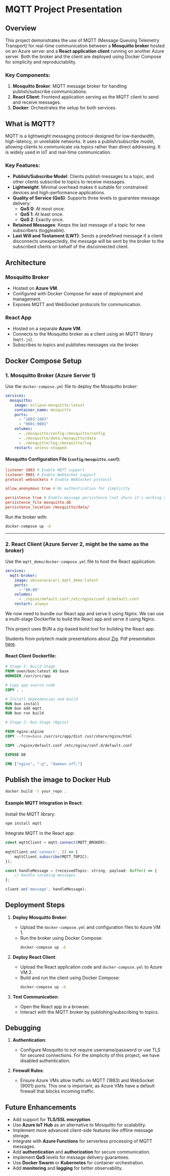 # MQTT Project Presentation

## Overview

This project demonstrates the use of MQTT (Message Queuing Telemetry Transport) for real-time communication between a **Mosquitto broker** hosted on an Azure server and a **React application client** running on another Azure server. Both the broker and the client are deployed using Docker Compose for simplicity and reproductability.

### Key Components:
1. **Mosquitto Broker**: MQTT message broker for handling publish/subscribe communications.
2. **React Client**: Frontend application serving as the MQTT client to send and receive messages.
3. **Docker**: Orchestrates the setup for both services.


## What is MQTT?

MQTT is a lightweight messaging protocol designed for low-bandwidth, high-latency, or unreliable networks. It uses a publish/subscribe model, allowing clients to communicate via topics rather than direct addressing. It is widely used in IoT and real-time communication.

### Key Features:
- **Publish/Subscribe Model**: Clients publish messages to a topic, and other clients subscribe to topics to receive messages.
- **Lightweight**: Minimal overhead makes it suitable for constrained devices and high-performance applications.
- **Quality of Service (QoS)**: Supports three levels to guarantee message delivery:
  - **QoS 0**: At most once.
  - **QoS 1**: At least once.
  - **QoS 2**: Exactly once.
- **Retained Messages**: Keeps the last message of a topic for new subscribers (toggleable).
- **Last Will and Testament (LWT)**: Sends a predefined message if a client disconnects unexpectedly, the message will be sent by the broker to the subscribed clients on behalf of the disconnected client.


## Architecture

### Mosquitto Broker
- Hosted on **Azure VM**.
- Configured with Docker Compose for ease of deployment and management.
- Exposes MQTT and WebSocket protocols for communication.

### React App
- Hosted on a separate **Azure VM**.
- Connects to the Mosquitto broker as a client using an MQTT library (`mqtt.js`).
- Subscribes to topics and publishes messages via the broker.


## Docker Compose Setup

### 1. Mosquitto Broker (Azure Server 1)
Use the `docker-compose.yml` file to deploy the Mosquitto broker:

```yaml
services:
  mosquitto:
    image: eclipse-mosquitto:latest
    container_name: mosquitto
    ports:
      - "1883:1883"
      - "9001:9001"
    volumes:
      - ./mosquitto/config:/mosquitto/config
      - ./mosquitto/data:/mosquitto/data
      - ./mosquitto/log:/mosquitto/log
    restart: unless-stopped
```

#### Mosquitto Configuration File (`config/mosquitto.conf`):
```conf
listener 1883 # Enable MQTT support
listener 9001 # Enable WebSocket support
protocol websockets # Enable WebSocket protocol

allow_anonymous true # No authentication for simplicity

persistence true # Enable message persistence (not shure it's working on the deployment)
persistence_file mosquitto.db
persistence_location /mosquitto/data/ 
```

Run the broker with:
```bash
docker-compose up -d
```

---

### 2. React Client (Azure Server 2, might be the same as the broker)
Use the `mqtt_demo/docker-compose.yml` file to host the React application:

```yaml
services:
  mqtt-broker:
    image: obiasnara/ari_mqtt_demo:latest
    ports:
      - "80:80"
    volumes:
      - ./nginx/default.conf:/etc/nginx/conf.d/default.conf
    restart: always
```

We now need to bundle our React app and serve it using Nginx. We can use a multi-stage Dockerfile to build the React app and serve it using Nginx.

This project uses BUN a zig-based build tool for building the React app. 

Students from polytech made presentations about [Zig](https://air.imag.fr/index.php/Zig).
Pdf presentation [here](https://air.imag.fr/images/4/4c/VT2024_Zig.pdf).


#### React Client Dockerfile:
```dockerfile
# Stage 1: Build Stage
FROM oven/bun:latest AS base
WORKDIR /usr/src/app

# Copy app source code
COPY . .

# Install dependencies and build
RUN bun install
RUN bun add mqtt 
RUN bun run build

# Stage 2: Run Stage (Nginx)

FROM nginx:alpine
COPY --from=base /usr/src/app/dist /usr/share/nginx/html

COPY ./nginx/default.conf /etc/nginx/conf.d/default.conf

EXPOSE 80

CMD ["nginx", "-g", "daemon off;"]
```

## Publish the image to Docker Hub
```bash
docker build -t your_repo .
```

#### Example MQTT Integration in React:
Install the MQTT library:
```bash
npm install mqtt
```

Integrate MQTT in the React app:
```javascript
const mqttClient = mqtt.connect(MQTT_BROKER);
    
mqttClient.on('connect', () => {
    mqttClient.subscribe(MQTT_TOPIC);
});

const handleMessage = (receivedTopic: string, payload: Buffer) => {
    // Handle incoming messages
};

client.on('message', handleMessage);
```


## Deployment Steps

1. **Deploy Mosquitto Broker**:
   - Upload the `docker-compose.yml` and configuration files to Azure VM 1.
   - Run the broker using Docker Compose:
     ```bash
     docker-compose up -d
     ```

2. **Deploy React Client**:
   - Upload the React application code and `docker-compose.yml` to Azure VM 2.
   - Build and run the client using Docker Compose:
     ```bash
     docker-compose up -d
     ```

3. **Test Communication**:
   - Open the React app in a browser.
   - Interact with the MQTT broker by publishing/subscribing to topics.


## Debugging

1. **Authentication**:
   - Configure Mosquitto to not require username/password or use TLS for secured connections. For the simplicity of this project, we have disabled authentication.

2. **Firewall Rules**:
   - Ensure Azure VMs allow traffic on MQTT (1883) and WebSocket (9001) ports. This one is important, as Azure VMs have a default firewall that blocks incoming traffic.


## Future Enhancements

- Add support for **TLS/SSL encryption**.
- Use **Azure IoT Hub** as an alternative to Mosquitto for scalability.
- Implement more advanced client-side features like offline message storage.
- Integrate with **Azure Functions** for serverless processing of MQTT messages.
- Add **authentication** and **authorization** for secure communication.
- Implement **QoS** levels for message delivery guarantees.
- Use **Docker Swarm** or **Kubernetes** for container orchestration.
- Add **monitoring** and **logging** for better observability.
